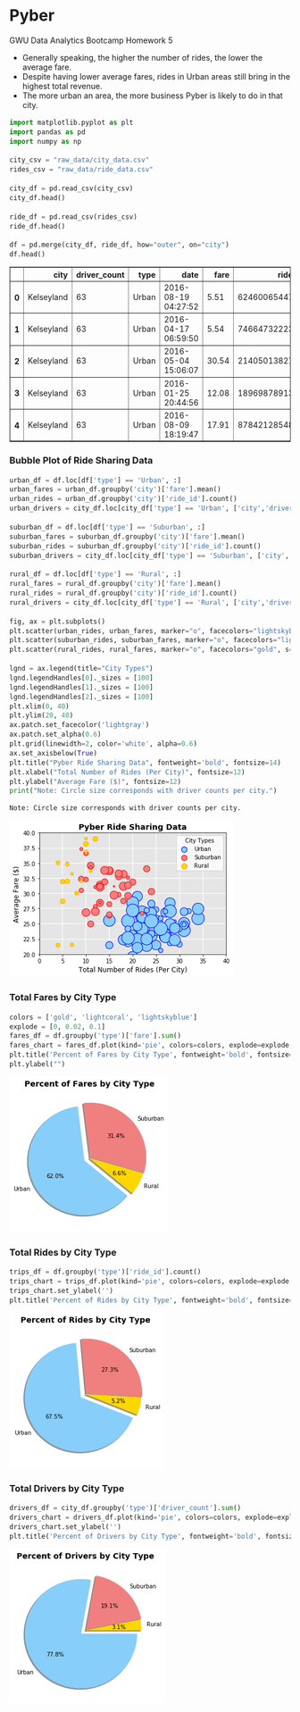 
# Pyber
GWU Data Analytics Bootcamp Homework 5

* Generally speaking, the higher the number of rides, the lower the average fare.
* Despite having lower average fares, rides in Urban areas still bring in the highest total revenue.
* The more urban an area, the more business Pyber is likely to do in that city.


```python
import matplotlib.pyplot as plt
import pandas as pd
import numpy as np

city_csv = "raw_data/city_data.csv"
rides_csv = "raw_data/ride_data.csv"

city_df = pd.read_csv(city_csv)
city_df.head()

ride_df = pd.read_csv(rides_csv)
ride_df.head()

df = pd.merge(city_df, ride_df, how="outer", on="city")
df.head()
```

<table border="1" class="dataframe">
  <thead>
    <tr style="text-align: right;">
      <th></th>
      <th>city</th>
      <th>driver_count</th>
      <th>type</th>
      <th>date</th>
      <th>fare</th>
      <th>ride_id</th>
    </tr>
  </thead>
  <tbody>
    <tr>
      <th>0</th>
      <td>Kelseyland</td>
      <td>63</td>
      <td>Urban</td>
      <td>2016-08-19 04:27:52</td>
      <td>5.51</td>
      <td>6246006544795</td>
    </tr>
    <tr>
      <th>1</th>
      <td>Kelseyland</td>
      <td>63</td>
      <td>Urban</td>
      <td>2016-04-17 06:59:50</td>
      <td>5.54</td>
      <td>7466473222333</td>
    </tr>
    <tr>
      <th>2</th>
      <td>Kelseyland</td>
      <td>63</td>
      <td>Urban</td>
      <td>2016-05-04 15:06:07</td>
      <td>30.54</td>
      <td>2140501382736</td>
    </tr>
    <tr>
      <th>3</th>
      <td>Kelseyland</td>
      <td>63</td>
      <td>Urban</td>
      <td>2016-01-25 20:44:56</td>
      <td>12.08</td>
      <td>1896987891309</td>
    </tr>
    <tr>
      <th>4</th>
      <td>Kelseyland</td>
      <td>63</td>
      <td>Urban</td>
      <td>2016-08-09 18:19:47</td>
      <td>17.91</td>
      <td>8784212854829</td>
    </tr>
  </tbody>
</table>

### Bubble Plot of Ride Sharing Data


```python
urban_df = df.loc[df['type'] == 'Urban', :]
urban_fares = urban_df.groupby('city')['fare'].mean()
urban_rides = urban_df.groupby('city')['ride_id'].count()
urban_drivers = city_df.loc[city_df['type'] == 'Urban', ['city','driver_count']].set_index('city')

suburban_df = df.loc[df['type'] == 'Suburban', :]
suburban_fares = suburban_df.groupby('city')['fare'].mean()
suburban_rides = suburban_df.groupby('city')['ride_id'].count()
suburban_drivers = city_df.loc[city_df['type'] == 'Suburban', ['city','driver_count']].set_index('city')

rural_df = df.loc[df['type'] == 'Rural', :]
rural_fares = rural_df.groupby('city')['fare'].mean()
rural_rides = rural_df.groupby('city')['ride_id'].count()
rural_drivers = city_df.loc[city_df['type'] == 'Rural', ['city','driver_count']].set_index('city')

fig, ax = plt.subplots()
plt.scatter(urban_rides, urban_fares, marker="o", facecolors="lightskyblue", edgecolor="blue", s=urban_drivers*8, label="Urban")
plt.scatter(suburban_rides, suburban_fares, marker="o", facecolors="lightcoral", edgecolor="red", s=suburban_drivers*8, label="Suburban")
plt.scatter(rural_rides, rural_fares, marker="o", facecolors="gold", s=rural_drivers*8, label="Rural", edgecolor="orange")

lgnd = ax.legend(title="City Types")
lgnd.legendHandles[0]._sizes = [100]
lgnd.legendHandles[1]._sizes = [100]
lgnd.legendHandles[2]._sizes = [100]
plt.xlim(0, 40)
plt.ylim(20, 40)
ax.patch.set_facecolor('lightgray')
ax.patch.set_alpha(0.6)
plt.grid(linewidth=2, color='white', alpha=0.6)
ax.set_axisbelow(True)
plt.title("Pyber Ride Sharing Data", fontweight='bold', fontsize=14)
plt.xlabel("Total Number of Rides (Per City)", fontsize=12)
plt.ylabel("Average Fare ($)", fontsize=12)
print("Note: Circle size corresponds with driver counts per city.")
```

    Note: Circle size corresponds with driver counts per city.



![png](Images/output_4_1.png)


### Total Fares by City Type


```python
colors = ['gold', 'lightcoral', 'lightskyblue']
explode = [0, 0.02, 0.1]
fares_df = df.groupby('type')['fare'].sum()
fares_chart = fares_df.plot(kind='pie', colors=colors, explode=explode, shadow=True, figsize=(4.5,4.5), autopct="%1.1f%%", startangle=-40)
plt.title('Percent of Fares by City Type', fontweight='bold', fontsize=14)
plt.ylabel("")
```

![png](Images/output_6_1.png)


### Total Rides by City Type


```python
trips_df = df.groupby('type')['ride_id'].count()
trips_chart = trips_df.plot(kind='pie', colors=colors, explode=explode, shadow=True, figsize=(4.5,4.5), autopct="%1.1f%%", startangle=-22)
trips_chart.set_ylabel('')
plt.title('Percent of Rides by City Type', fontweight='bold', fontsize=14)
```

![png](Images/output_8_1.png)


### Total Drivers by City Type


```python
drivers_df = city_df.groupby('type')['driver_count'].sum()
drivers_chart = drivers_df.plot(kind='pie', colors=colors, explode=explode, shadow=True, figsize=(4.5,4.5), autopct="%1.1f%%")
drivers_chart.set_ylabel('')
plt.title('Percent of Drivers by City Type', fontweight='bold', fontsize=14)
```

![png](Images/output_10_1.png)

